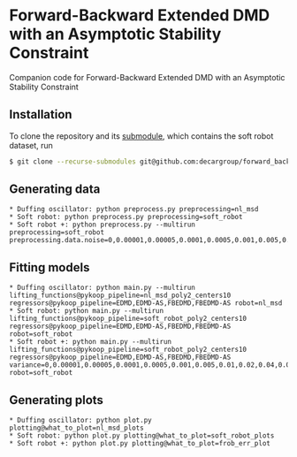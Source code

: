 # Forward-Backward Extended DMD with an Asymptotic Stability Constraint

Companion code for Forward-Backward Extended DMD with an Asymptotic Stability
Constraint

## Installation

To clone the repository and its
[submodule](https://github.com/ramvasudevan/soft-robot-koopman), which contains
the soft robot dataset, run
```sh
$ git clone --recurse-submodules git@github.com:decargroup/forward_backward_koopman.git
```

## Generating data

    * Duffing oscillator: python preprocess.py preprocessing=nl_msd
    * Soft robot: python preprocess.py preprocessing=soft_robot
    * Soft robot +: python preprocess.py --multirun preprocessing=soft_robot preprocessing.data.noise=0,0.00001,0.00005,0.0001,0.0005,0.001,0.005,0.01,0.02,0.04,0.06,0.08,0.1,0.2,0.4,0.6,0.8,1

## Fitting models

    * Duffing oscillator: python main.py --multirun lifting_functions@pykoop_pipeline=nl_msd_poly2_centers10 regressors@pykoop_pipeline=EDMD,EDMD-AS,FBEDMD,FBEDMD-AS robot=nl_msd
    * Soft robot: python main.py --multirun lifting_functions@pykoop_pipeline=soft_robot_poly2_centers10 regressors@pykoop_pipeline=EDMD,EDMD-AS,FBEDMD,FBEDMD-AS robot=soft_robot
    * Soft robot +: python main.py --multirun lifting_functions@pykoop_pipeline=soft_robot_poly2_centers10 regressors@pykoop_pipeline=EDMD,EDMD-AS,FBEDMD,FBEDMD-AS variance=0,0.00001,0.00005,0.0001,0.0005,0.001,0.005,0.01,0.02,0.04,0.06,0.08,0.1,0.2,0.4,0.6,0.8,1 robot=soft_robot

## Generating plots

    * Duffing oscillator: python plot.py plotting@what_to_plot=nl_msd_plots
    * Soft robot: python plot.py plotting@what_to_plot=soft_robot_plots
    * Soft robot +: python plot.py plotting@what_to_plot=frob_err_plot